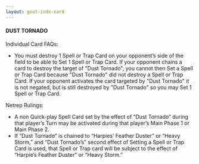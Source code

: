 ```yaml
---
layout: goat-indv-card
---
```


#### DUST TORNADO

Individual Card FAQs:

*   You must destroy 1 Spell or Trap Card on your opponent’s side of the field to be able to Set 1 Spell or Trap Card. If your opponent chains a card to destroy the target of "Dust Tornado", you cannot then Set a Spell or Trap Card because "Dust Tornado" did not destroy a Spell or Trap Card. If your opponent activates the card targeted by "Dust Tornado" it is not negated, but is still destroyed by "Dust Tornado" so you may Set 1 Spell or Trap Card.

Netrep Rulings:

*   A non Quick-play Spell Card set by the effect of “Dust Tornado” during that player’s Turn may be activated during that player’s Main Phase 1 or Main Phase 2.
*   If “Dust Tornado” is chained to “Harpies’ Feather Duster” or “Heavy Storm,” and “Dust Tornado’s” second effect of Setting a Spell or Trap Card is used, that Spell or Trap card will be subject to the effect of “Harpie’s Feather Duster” or “Heavy Storm.”